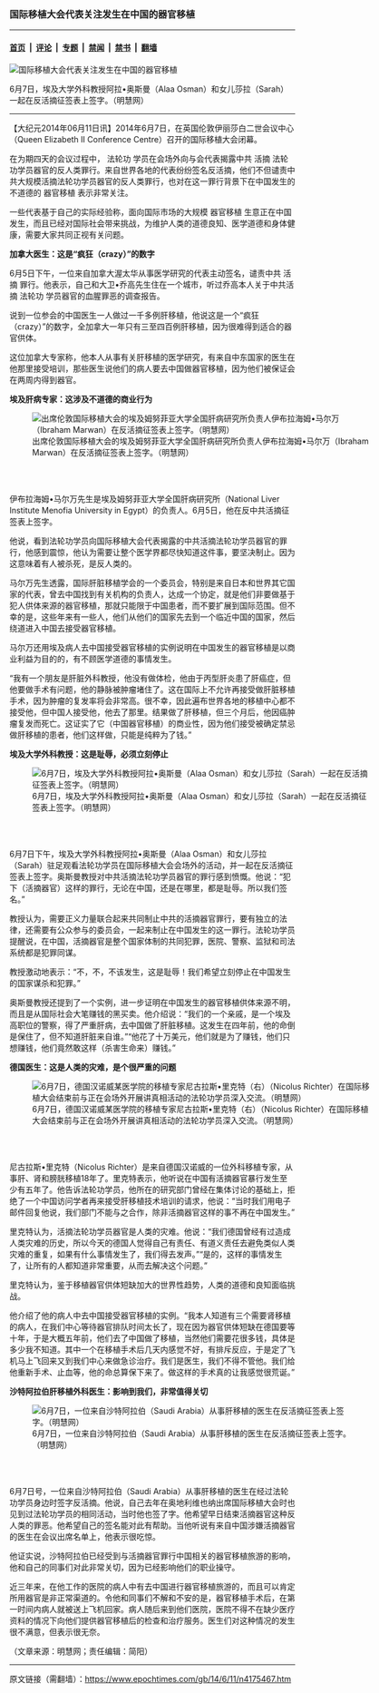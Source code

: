 ### 国际移植大会代表关注发生在中国的器官移植

---

#### [首页](../../../..?n4175467) &nbsp;|&nbsp; [评论](../../../../../epoch-comment?n4175467) &nbsp;|&nbsp; [专题](../../../../../epoch-special?n4175467) &nbsp;|&nbsp; [禁闻](../../../../../epoch-news?n4175467) &nbsp;|&nbsp; [禁书](../../../../../books?n4175467) &nbsp;|&nbsp; [翻墙](https://github.com/gfw-breaker/nogfw/blob/master/README.md?n4175467)


<div><img alt="国际移植大会代表关注发生在中国的器官移植" class="attachment-djy_600_400 size-djy_600_400 wp-post-image" src="https://i.epochtimes.com/assets/uploads/2014/06/1406101411041992-600x400.jpg"/>
<div class="caption">
 <p>
  6月7日，埃及大学外科教授阿拉•奥斯曼（Alaa Osman）和女儿莎拉（Sarah）一起在反活摘征签表上签字。（明慧网）
 </p>
</div></div><hr/><div class="post_content" id="artbody" itemprop="articleBody">
 <!-- article content begin -->
 <p>
  【大纪元2014年06月11日讯】2014年6月7日，在英国伦敦伊丽莎白二世会议中心（Queen Elizabeth II Conference Centre）召开的国际移植大会闭幕。
 </p>
 <p>
  在为期四天的会议过程中，
  <ok href="https://www.epochtimes.com/gb/tag/%E6%B3%95%E8%BD%AE%E5%8A%9F.html">
   法轮功
  </ok>
  学员在会场外向与会代表揭露中共
  <ok href="https://www.epochtimes.com/gb/tag/%E6%B4%BB%E6%91%98.html">
   活摘
  </ok>
  法轮功学员器官的反人类罪行。来自世界各地的代表纷纷签名反活摘，他们不但谴责中共大规模活摘法轮功学员器官的反人类罪行，也对在这一罪行背景下在中国发生的不道德的
  <ok href="https://www.epochtimes.com/gb/tag/%E5%99%A8%E5%AE%98%E7%A7%BB%E6%A4%8D.html">
   器官移植
  </ok>
  表示非常关注。
 </p>
 <p>
  一些代表基于自己的实际经验称，面向国际市场的大规模
  <ok href="https://www.epochtimes.com/gb/tag/%E5%99%A8%E5%AE%98%E7%A7%BB%E6%A4%8D.html">
   器官移植
  </ok>
  生意正在中国发生，而且已经对国际社会带来挑战，为维护人类的道德良知、医学道德和身体健康，需要大家共同正视有关问题。
 </p>
 <p>
  <b>
   加拿大医生：这是“疯狂（crazy）”的数字
  </b>
 </p>
 <p>
  6月5日下午，一位来自加拿大渥太华从事医学研究的代表主动签名，谴责中共
  <ok href="https://www.epochtimes.com/gb/tag/%E6%B4%BB%E6%91%98.html">
   活摘
  </ok>
  罪行。他表示，自己和大卫•乔高先生住在一个城市，听过乔高本人关于中共活摘
  <ok href="https://www.epochtimes.com/gb/tag/%E6%B3%95%E8%BD%AE%E5%8A%9F.html">
   法轮功
  </ok>
  学员器官的血腥罪恶的调查报告。
 </p>
 <p>
  说到一位参会的中国医生一人做过一千多例肝移植，他说这是一个“疯狂（crazy）”的数字，全加拿大一年只有三至四百例肝移植，因为很难得到适合的器官供体。
 </p>
 <p>
  这位加拿大专家称，他本人从事有关肝移植的医学研究，有来自中东国家的医生在他那里接受培训，那些医生说他们的病人要去中国做器官移植，因为他们被保证会在两周内得到器官。
 </p>
 <p>
  <b>
   埃及肝病专家：这涉及不道德的商业行为
  </b>
 </p>
 <figure aria-describedby="caption-attachment-5738211" class="wp-caption aligncenter" id="attachment_5738211" style="width: 600px">
  <ok href=" https://i.epochtimes.com/assets/uploads/2014/06/1406101411171992-600x453.jpg" rel="noreferrer noopener" target="_blank">
   <img alt="出席伦敦国际移植大会的埃及姆努菲亚大学全国肝病研究所负责人伊布拉海姆•马尔万（Ibraham Marwan）在反活摘征签表上签字。（明慧网）" class="size-large wp-image-5738211" src="https://i.epochtimes.com/assets/uploads/2014/06/1406101411171992-600x453.jpg" title="出席伦敦国际移植大会的埃及姆努菲亚大学全国肝病研究所负责人伊布拉海姆•马尔万（Ibraham Marwan）在反活摘征签表上签字。（明慧网）"/>
  </ok>
  <br/><figcaption class="wp-caption-text" id="caption-attachment-5738211">
   出席伦敦国际移植大会的埃及姆努菲亚大学全国肝病研究所负责人伊布拉海姆•马尔万（Ibraham Marwan）在反活摘征签表上签字。（明慧网）
  </figcaption><br/>
 </figure><br/>
 <p>
  伊布拉海姆•马尔万先生是埃及姆努菲亚大学全国肝病研究所（National Liver Institute Menofia University in Egypt）的负责人。6月5日，他在反中共活摘征签表上签字。
 </p>
 <p>
  他说，看到法轮功学员向国际移植大会代表揭露的中共活摘法轮功学员器官的罪行，他感到震惊，他认为需要让整个医学界都尽快知道这件事，要坚决制止。因为这意味着有人被杀死，是反人类的。
 </p>
 <p>
  马尔万先生透露，国际肝脏移植学会的一个委员会，特别是来自日本和世界其它国家的代表，曾去中国找到有关机构的负责人，达成一个协定，就是他们非要做基于犯人供体来源的器官移植，那就只能限于中国患者，而不要扩展到国际范围。但不幸的是，这些年来有一些人，他们从他们的国家先去到一个临近中国的国家，然后绕道进入中国去接受器官移植。
 </p>
 <p>
  马尔万还用埃及病人去中国接受器官移植的实例说明在中国发生的器官移植是以商业利益为目的的，有不顾医学道德的事情发生。
 </p>
 <p>
  “我有一个朋友是肝脏外科教授，他没有做体检，他由于丙型肝炎患了肝癌症，但他要做手术有问题，他的静脉被肿瘤堵住了。这在国际上不允许再接受做肝脏移植手术，因为肿瘤的复发率将会非常高。很不幸，因此遍布世界各地的移植中心都不接受他，但中国人接受他，他去了那里。结果做了肝移植，但三个月后，他因癌肿瘤复发而死亡。这证实了它（中国器官移植）的商业性，因为他们接受被确定禁忌做肝移植的患者，他们这样做，只能是纯粹为了钱。”
 </p>
 <p>
  <b>
   埃及大学外科教授：这是耻辱，必须立刻停止
  </b>
 </p>
 <figure aria-describedby="caption-attachment-5738221" class="wp-caption aligncenter" id="attachment_5738221" style="width: 600px">
  <ok href=" https://i.epochtimes.com/assets/uploads/2014/06/1406101411041992-600x440.jpg" rel="noreferrer noopener" target="_blank">
   <img alt="6月7日，埃及大学外科教授阿拉•奥斯曼（Alaa Osman）和女儿莎拉（Sarah）一起在反活摘征签表上签字。（明慧网）" class="size-large wp-image-5738221" src="https://i.epochtimes.com/assets/uploads/2014/06/1406101411041992-600x440.jpg" title="6月7日，埃及大学外科教授阿拉•奥斯曼（Alaa Osman）和女儿莎拉（Sarah）一起在反活摘征签表上签字。（明慧网）"/>
  </ok>
  <br/><figcaption class="wp-caption-text" id="caption-attachment-5738221">
   6月7日，埃及大学外科教授阿拉•奥斯曼（Alaa Osman）和女儿莎拉（Sarah）一起在反活摘征签表上签字。（明慧网）
  </figcaption><br/>
 </figure><br/>
 <p>
  6月7日下午，埃及大学外科教授阿拉•奥斯曼（Alaa Osman）和女儿莎拉（Sarah）驻足观看法轮功学员在国际移植大会会场外的活动，并一起在反活摘征签表上签字。奥斯曼教授对中共活摘法轮功学员器官的罪行感到愤慨。他说：“犯下（活摘器官）这样的罪行，无论在中国，还是在哪里，都是耻辱。所以我们签名。”
 </p>
 <p>
  教授认为，需要正义力量联合起来共同制止中共的活摘器官罪行，要有独立的法律，还需要有公众参与的委员会，一起来制止在中国发生的这一罪行。法轮功学员提醒说，在中国，活摘器官是整个国家体制的共同犯罪，医院、警察、监狱和司法系统都是犯罪同谋。
 </p>
 <p>
  教授激动地表示：“不，不，不该发生，这是耻辱！我们希望立刻停止在中国发生的国家谋杀和犯罪。”
 </p>
 <p>
  奥斯曼教授还提到了一个实例，进一步证明在中国发生的器官移植供体来源不明，而且是从国际社会大笔赚钱的黑买卖。他介绍说：“我们的一个亲戚，是一个埃及高职位的警察，得了严重肝病，去中国做了肝脏移植。这发生在四年前，他的命倒是保住了，但不知道肝脏来自谁。”“他花了十万美元，他们就是为了赚钱，他们只想赚钱，他们竟然敢这样（杀害生命来）赚钱。”
 </p>
 <p>
  <b>
   德国医生：这是人类的灾难，是个很严重的问题
  </b>
 </p>
 <figure aria-describedby="caption-attachment-5738227" class="wp-caption aligncenter" id="attachment_5738227" style="width: 600px">
  <ok href=" https://i.epochtimes.com/assets/uploads/2014/06/1406101410491992-600x396.jpg" rel="noreferrer noopener" target="_blank">
   <img alt="6月7日，德国汉诺威某医学院的移植专家尼古拉斯•里克特（右）（Nicolus Richter）在国际移植大会结束前与正在会场外开展讲真相活动的法轮功学员深入交流。（明慧网）" class="size-large wp-image-5738227" src="https://i.epochtimes.com/assets/uploads/2014/06/1406101410491992-600x396.jpg" title="6月7日，德国汉诺威某医学院的移植专家尼古拉斯•里克特（右）（Nicolus Richter）在国际移植大会结束前与正在会场外开展讲真相活动的法轮功学员深入交流。（明慧网）"/>
  </ok>
  <br/><figcaption class="wp-caption-text" id="caption-attachment-5738227">
   6月7日，德国汉诺威某医学院的移植专家尼古拉斯•里克特（右）（Nicolus Richter）在国际移植大会结束前与正在会场外开展讲真相活动的法轮功学员深入交流。（明慧网）
  </figcaption><br/>
 </figure><br/>
 <p>
  尼古拉斯•里克特（Nicolus Richter）是来自德国汉诺威的一位外科移植专家，从事肝、肾和膀胱移植18年了。里克特表示，他听说在中国有活摘器官暴行发生至少有五年了。他告诉法轮功学员，他所在的研究部门曾经在集体讨论的基础上，拒绝了一个中国访问学者再来接受肝移植技术培训的请求，他说：“当时我们用电子邮件回复他说，我们部门不能与之合作，除非活摘器官这样的事不再在中国发生。”
 </p>
 <p>
  里克特认为，活摘法轮功学员器官是人类的灾难。他说：“我们德国曾经有过造成人类灾难的历史，所以今天的德国人觉得自己有责任、有道义责任去避免类似人类灾难的重复，如果有什么事情发生了，我们得去发声。”“是的，这样的事情发生了，让所有的人都知道非常重要，从而去解决这个问题。”
 </p>
 <p>
  里克特认为，鉴于移植器官供体短缺加大的世界性趋势，人类的道德和良知面临挑战。
 </p>
 <p>
  他介绍了他的病人中去中国接受器官移植的实例。“我本人知道有三个需要肾移植的病人，在我们中心等待器官排队时间太长了，现在因为器官供体短缺在德国要等十年，于是大概五年前，他们去了中国做了移植，当然他们需要花很多钱，具体是多少我不知道。其中一个在移植手术后几天内感觉不好，有排斥反应，于是定了飞机马上飞回来又到我们中心来做急诊治疗。我们是医生，我们不得不管他。我们给他重新手术、止血等，他的命总算保下来了。做这样的手术真的让我感觉很荒诞。”
 </p>
 <p>
  <b>
   沙特阿拉伯肝移植外科医生：影响到我们，非常值得关切
  </b>
 </p>
 <figure aria-describedby="caption-attachment-5738235" class="wp-caption aligncenter" id="attachment_5738235" style="width: 569px">
  <ok href=" https://i.epochtimes.com/assets/uploads/2014/06/1406101410251992.jpg" rel="noreferrer noopener" target="_blank">
   <img alt="6月7日，一位来自沙特阿拉伯（Saudi Arabia）从事肝移植的医生在反活摘征签表上签字。（明慧网）
" class="size-large wp-image-5738235" src="https://i.epochtimes.com/assets/uploads/2014/06/1406101410251992.jpg" title="6月7日，一位来自沙特阿拉伯（Saudi Arabia）从事肝移植的医生在反活摘征签表上签字。（明慧网）
"/>
  </ok>
  <br/><figcaption class="wp-caption-text" id="caption-attachment-5738235">
   6月7日，一位来自沙特阿拉伯（Saudi Arabia）从事肝移植的医生在反活摘征签表上签字。（明慧网）
   <br/>
  </figcaption><br/>
 </figure><br/>
 <p>
  6月7日号，一位来自沙特阿拉伯（Saudi Arabia）从事肝移植的医生在经过法轮功学员身边时签字反活摘。他说，自己去年在奥地利维也纳出席国际移植大会时也见到过法轮功学员的相同活动，当时他也签了字。他希望早日结束活摘器官这种反人类的罪恶。他希望自己的签名能对此有帮助。当他听说有来自中国涉嫌活摘器官的医生在会议出席名单上，他表示很吃惊。
 </p>
 <p>
  他证实说，沙特阿拉伯已经受到与活摘器官罪行中国相关的器官移植旅游的影响，他和自己的同事们对此非常关切，因为已经影响他们的职业操守。
 </p>
 <p>
  近三年来，在他工作的医院的病人中有去中国进行器官移植旅游的，而且可以肯定所用器官是非正常渠道的。令他和同事们不解和不安的是，器官移植手术后，在第一时间内病人就被送上飞机回家。病人随后来到他们医院，医院不得不在缺少医疗资料的情况下向他们提供器官移植后的检查和治疗服务。医生们对这种情况的发生很不满意，但表示很无奈。
 </p>
 <p>
  （文章来源：明慧网；责任编辑：简阳）
 </p>
 <!-- article content end -->
 <div id="below_article_ad">
 </div>
</div>


---

原文链接（需翻墙）：https://www.epochtimes.com/gb/14/6/11/n4175467.htm